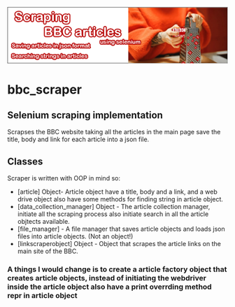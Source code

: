 ![img.png](img.png)
# bbc_scraper
## Selenium scraping implementation
Scrapses the BBC website taking all the articles in the main page save the title, body and link for each article into a json file.

## Classes

Scraper is written with OOP in mind so:

- [article] Object- Article object have a title, body and a link, and a web drive object also have some methods for finding string in article object.
- [data_collection_manager] Object - The article collection manager, initiate all the scraping process also initiate search in all the article objtects available. 
- [file_manager] - A file manager that saves article objects and loads json files into article objects. (Not an object!)
- [linkscraperobject] Object - Object that scrapes the article links on the main site of the BBC.

### A things I would change is to create a article factory object that creates article objects, instead of initiating the webdriver inside the article object also have a print overrding method __repr__ in article object
